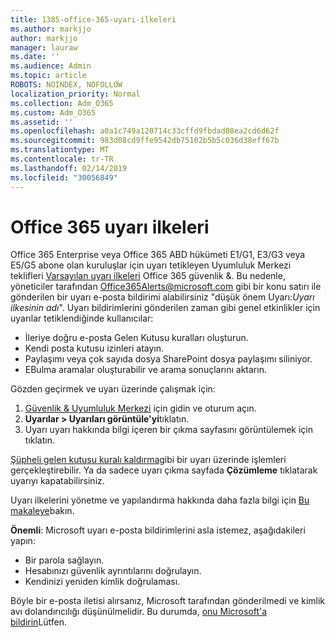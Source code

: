 ```yaml
---
title: 1385-office-365-uyarı-ilkeleri
ms.author: markjjo
author: markjjo
manager: lauraw
ms.date: ''
ms.audience: Admin
ms.topic: article
ROBOTS: NOINDEX, NOFOLLOW
localization_priority: Normal
ms.collection: Adm_O365
ms.custom: Adm_O365
ms.assetid: ''
ms.openlocfilehash: a0a1c749a120714c33cffd9fbdad08ea2cd6d62f
ms.sourcegitcommit: 983d08cd9ffe9542db75102b5b5c036d38eff67b
ms.translationtype: MT
ms.contentlocale: tr-TR
ms.lasthandoff: 02/14/2019
ms.locfileid: "30056849"
---
```

# <a name="office-365-alert-policies"></a>Office 365 uyarı ilkeleri

Office 365 Enterprise veya Office 365 ABD hükümeti E1/G1, E3/G3 veya E5/G5 abone olan kuruluşlar için uyarı tetikleyen Uyumluluk Merkezi teklifleri [Varsayılan uyarı ilkeleri](https://docs.microsoft.com/office365/securitycompliance/alert-policies#default-alert-policies) Office 365 güvenlik &. Bu nedenle, yöneticiler tarafından Office365Alerts@microsoft.com gibi bir konu satırı ile gönderilen bir uyarı e-posta bildirimi alabilirsiniz "düşük önem Uyarı:*Uyarı ilkesinin adı*". Uyarı bildirimlerini gönderilen zaman gibi genel etkinlikler için uyarılar tetiklendiğinde kullanıcılar:

- İleriye doğru e-posta Gelen Kutusu kuralları oluşturun.
- Kendi posta kutusu izinleri atayın.
- Paylaşımı veya çok sayıda dosya SharePoint dosya paylaşımı siliniyor.
- EBulma aramalar oluşturabilir ve arama sonuçlarını aktarın.
 
Gözden geçirmek ve uyarı üzerinde çalışmak için:

1. [Güvenlik & Uyumluluk Merkezi](https://protection.office.com) için gidin ve oturum açın.
2. **Uyarılar > Uyarıları görüntüle'yi**tıklatın.
3. Uyarı uyarı hakkında bilgi içeren bir çıkma sayfasını görüntülemek için tıklatın.

[Şüpheli gelen kutusu kuralı kaldırma](https://docs.microsoft.com/office365/securitycompliance/responding-to-a-compromised-email-account)gibi bir uyarı üzerinde işlemleri gerçekleştirebilir. Ya da sadece uyarı çıkma sayfada **Çözümleme** tıklatarak uyarıyı kapatabilirsiniz.

Uyarı ilkelerini yönetme ve yapılandırma hakkında daha fazla bilgi için [Bu makaleye](https://docs.microsoft.com/office365/securitycompliance/alert-policies)bakın.

**Önemli**: Microsoft uyarı e-posta bildirimlerini asla istemez, aşağıdakileri yapın:

- Bir parola sağlayın.
- Hesabınızı güvenlik ayrıntılarını doğrulayın.
- Kendinizi yeniden kimlik doğrulaması.

Böyle bir e-posta iletisi alırsanız, Microsoft tarafından gönderilmedi ve kimlik avı dolandırıcılığı düşünülmelidir. Bu durumda, [onu Microsoft'a bildirin](https://docs.microsoft.com/office365/SecurityCompliance/report-junk-email-and-phishing-scams-in-outlook-on-the-web-eop)Lütfen.